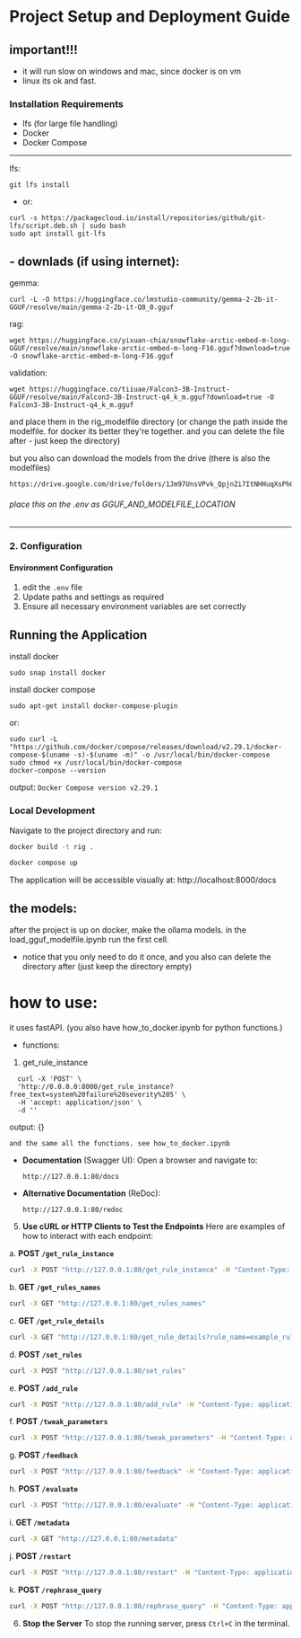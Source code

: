 
# Project Setup and Deployment Guide

## important!!!
- it will run slow on windows and mac, since docker is on vm
- linux its ok and fast.

### Installation Requirements
- lfs (for large file handling)
- Docker
- Docker Compose


-------------
lfs:
```angular2html
git lfs install
```
- or:
```angular2html
curl -s https://packagecloud.io/install/repositories/github/git-lfs/script.deb.sh | sudo bash
sudo apt install git-lfs
```

## - downlads (if using internet):
gemma:
```
curl -L -O https://huggingface.co/lmstudio-community/gemma-2-2b-it-GGUF/resolve/main/gemma-2-2b-it-Q8_0.gguf
```
rag:
```
wget https://huggingface.co/yixuan-chia/snowflake-arctic-embed-m-long-GGUF/resolve/main/snowflake-arctic-embed-m-long-F16.gguf?download=true -O snowflake-arctic-embed-m-long-F16.gguf
```

validation:
```
wget https://huggingface.co/tiiuae/Falcon3-3B-Instruct-GGUF/resolve/main/Falcon3-3B-Instruct-q4_k_m.gguf?download=true -O Falcon3-3B-Instruct-q4_k_m.gguf
```
and place them in the rig_modelfile directory (or change the path inside the modelfile. for docker its better they're together. and you can delete the file after - just keep the directory) 

but you also can download the models from the drive (there is also the modelfiles)
```angular2html
https://drive.google.com/drive/folders/1Jm97UnsVPvk_QpjnZi7ItNHHuqXsPhGq
```

###### place this on the .env as GGUF_AND_MODELFILE_LOCATION

----------------
### 2. Configuration

#### Environment Configuration
1. edit the `.env` file
2. Update paths and settings as required
3. Ensure all necessary environment variables are set correctly

## Running the Application

install docker
```
sudo snap install docker  
```

install docker compose
```
sudo apt-get install docker-compose-plugin
```
or:
```angular2html
sudo curl -L "https://github.com/docker/compose/releases/download/v2.29.1/docker-compose-$(uname -s)-$(uname -m)" -o /usr/local/bin/docker-compose
sudo chmod +x /usr/local/bin/docker-compose
docker-compose --version
```
output: ```Docker Compose version v2.29.1```
### Local Development
Navigate to the project directory and run:

```bash
docker build -t rig .
```
```bash
docker compose up
```

The application will be accessible visually at: http://localhost:8000/docs


## the models:
after the project is up on docker, 
make the ollama models. 
in the load_gguf_modelfile.ipynb run the first cell.
- notice that you only need to do it once, and you also can delete the directory after (just keep the directory empty) 

# how to use:
it uses fastAPI.
(you also have how_to_docker.ipynb for python functions.)
- functions:
1. get_rule_instance
```
  curl -X 'POST' \
  'http://0.0.0.0:8000/get_rule_instance?free_text=system%20failure%20severity%205' \
  -H 'accept: application/json' \
  -d ''
```
output:
{}

```
and the same all the functions. see how_to_docker.ipynb
```



- **Documentation** (Swagger UI):
  Open a browser and navigate to:
  ```
  http://127.0.0.1:80/docs
  ```

- **Alternative Documentation** (ReDoc):
  ```
  http://127.0.0.1:80/redoc
  ```

5. **Use cURL or HTTP Clients to Test the Endpoints**
Here are examples of how to interact with each endpoint:

a. **POST `/get_rule_instance`**
```bash
curl -X POST "http://127.0.0.1:80/get_rule_instance" -H "Content-Type: application/json" -d '{"free_text": "example free text"}'
```

b. **GET `/get_rules_names`**
```bash
curl -X GET "http://127.0.0.1:80/get_rules_names"
```

c. **GET `/get_rule_details`**
```bash
curl -X GET "http://127.0.0.1:80/get_rule_details?rule_name=example_rule_name"
```

d. **POST `/set_rules`**
```bash
curl -X POST "http://127.0.0.1:80/set_rules"
```

e. **POST `/add_rule`**
```bash
curl -X POST "http://127.0.0.1:80/add_rule" -H "Content-Type: application/json" -d '{"json_file_name": "rule.json"}'
```

f. **POST `/tweak_parameters`**
```bash
curl -X POST "http://127.0.0.1:80/tweak_parameters" -H "Content-Type: application/json" -d '{"classification_threshold": 0.9, "classification_temperature": 0.7}'
```

g. **POST `/feedback`**
```bash
curl -X POST "http://127.0.0.1:80/feedback" -H "Content-Type: application/json" -d '{"rig_response": {"query": "example query"}, "good": true}'
```

h. **POST `/evaluate`**
```bash
curl -X POST "http://127.0.0.1:80/evaluate" -H "Content-Type: application/json" -d '{"start_point": 0, "end_point": 2, "jump": 1, "batch_size": 250}'
```

i. **GET `/metadata`**
```bash
curl -X GET "http://127.0.0.1:80/metadata"
```

j. **POST `/restart`**
```bash
curl -X POST "http://127.0.0.1:80/restart" -H "Content-Type: application/json" -d '{"db_rules": true, "db_examples": true}'
```

k. **POST `/rephrase_query`**
```bash
curl -X POST "http://127.0.0.1:80/rephrase_query" -H "Content-Type: application/json" -d '{"query": "example query"}'
```

6. **Stop the Server**
To stop the running server, press `Ctrl+C` in the terminal.